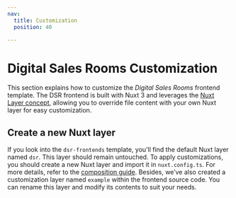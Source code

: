 ```yaml
---
nav:
  title: Customization
  position: 40

---
```


# Digital Sales Rooms Customization

This section explains how to customize the *Digital Sales Rooms* frontend template. The DSR frontend is built with Nuxt 3 and leverages the [Nuxt Layer concept](https://nuxt.com/docs/getting-started/layers), allowing you to override file content with your own Nuxt layer for easy customization.

## Create a new Nuxt layer

If you look into the `dsr-frontends` template, you'll find the default Nuxt layer named `dsr`. This layer should remain untouched. To apply customizations, you should create a new Nuxt layer and import it in `nuxt.config.ts`. For more details, refer to the [composition guide](https://nuxt.com/docs/guide/going-further/layers). Besides, we’ve also created a customization layer named `example` within the frontend source code. You can rename this layer and modify its contents to suit your needs.

